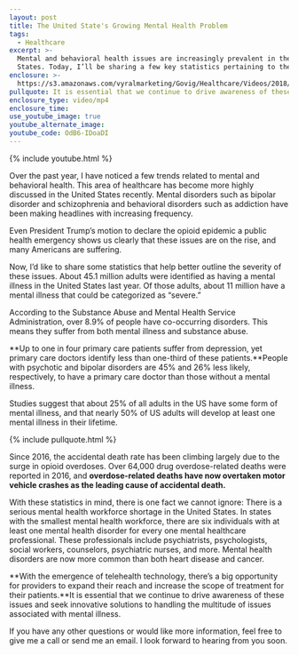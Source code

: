 ```yaml
---
layout: post
title: The United State's Growing Mental Health Problem
tags:
  - Healthcare
excerpt: >-
  Mental and behavioral health issues are increasingly prevalent in the United
  States. Today, I’ll be sharing a few key statistics pertaining to the subject.
enclosure: >-
  https://s3.amazonaws.com/vyralmarketing/Govig/Healthcare/Videos/2018/Mental+And+Behavioral+Health+Statistics.mp4
pullquote: It is essential that we continue to drive awareness of these issues.
enclosure_type: video/mp4
enclosure_time:
use_youtube_image: true
youtube_alternate_image:
youtube_code: OdB6-IDoaDI
---
```


{% include youtube.html %}

Over the past year, I have noticed a few trends related to mental and behavioral health. This area of healthcare has become more highly discussed in the United States recently. Mental disorders such as bipolar disorder and schizophrenia and behavioral disorders such as addiction have been making headlines with increasing frequency.

Even President Trump’s motion to declare the opioid epidemic a public health emergency shows us clearly that these issues are on the rise, and many Americans are suffering.

Now, I’d like to share some statistics that help better outline the severity of these issues. About 45.1 million adults were identified as having a mental illness in the United States last year. Of those adults, about 11 million have a mental illness that could be categorized as “severe.”

According to the Substance Abuse and Mental Health Service Administration, over 8.9% of people have co-occurring disorders. This means they suffer from both mental illness and substance abuse.

**Up to one in four primary care patients suffer from depression, yet primary care doctors identify less than one-third of these patients.**People with psychotic and bipolar disorders are 45% and 26% less likely, respectively, to have a primary care doctor than those without a mental illness.

Studies suggest that about 25% of all adults in the US have some form of mental illness, and that nearly 50% of US adults will develop at least one mental illness in their lifetime.

{% include pullquote.html %}

Since 2016, the accidental death rate has been climbing largely due to the surge in opioid overdoses. Over 64,000 drug overdose-related deaths were reported in 2016, and **overdose-related deaths have now overtaken motor vehicle crashes as the leading cause of accidental death.**

With these statistics in mind, there is one fact we cannot ignore: There is a serious mental health workforce shortage in the United States. In states with the smallest mental health workforce, there are six individuals with at least one mental health disorder for every one mental healthcare professional. These professionals include psychiatrists, psychologists, social workers, counselors, psychiatric nurses, and more. Mental health disorders are now more common than both heart disease and cancer.

**With the emergence of telehealth technology, there’s a big opportunity for providers to expand their reach and increase the scope of treatment for their patients.**It is essential that we continue to drive awareness of these issues and seek innovative solutions to handling the multitude of issues associated with mental illness.

If you have any other questions or would like more information, feel free to give me a call or send me an email. I look forward to hearing from you soon.